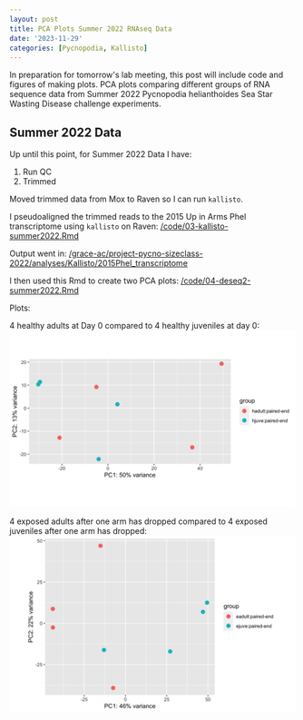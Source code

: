 ```yaml
---
layout: post
title: PCA Plots Summer 2022 RNAseq Data
date: '2023-11-29'
categories: [Pycnopodia, Kallisto]
---
```

In preparation for tomorrow's lab meeting, this post will include code and figures of making plots. PCA plots comparing different groups of RNA sequence data from Summer 2022 Pycnopodia helianthoides Sea Star Wasting Disease challenge experiments.

## Summer 2022 Data

Up until this point, for Summer 2022 Data I have:     
1. Run QC
2. Trimmed

Moved trimmed data from Mox to Raven so I can run `kallisto`.   

I pseudoaligned the trimmed reads to the 2015 Up in Arms Phel transcriptome using `kallisto` on Raven: [/code/03-kallisto-summer2022.Rmd](https://github.com/grace-ac/project-pycno-sizeclass-2022/blob/main/code/03-kallisto-summer2022.Rmd)

Output went in: [/grace-ac/project-pycno-sizeclass-2022/analyses/Kallisto/2015Phel_transcriptome](https://github.com/grace-ac/project-pycno-sizeclass-2022/tree/main/analyses/Kallisto/2015Phel_transcriptome)

I then used this Rmd to create two PCA plots: [/code/04-deseq2-summer2022.Rmd](https://github.com/grace-ac/project-pycno-sizeclass-2022/blob/main/code/04-deseq2-summer2022.Rmd)

Plots:

4 healthy adults at Day 0 compared to 4 healthy juveniles at day 0:      
![img](../notebook-images/2023-11-29/hadultvhjuve.png)


4 exposed adults after one arm has dropped compared to 4 exposed juveniles after one arm has dropped:      
![img](../notebook-images/2023-11-29/eadultvejuve.png)
